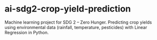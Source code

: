 # ai-sdg2-crop-yield-prediction
Machine learning project for SDG 2 – Zero Hunger. Predicting crop yields using environmental data (rainfall, temperature, pesticides) with Linear Regression in Python.
